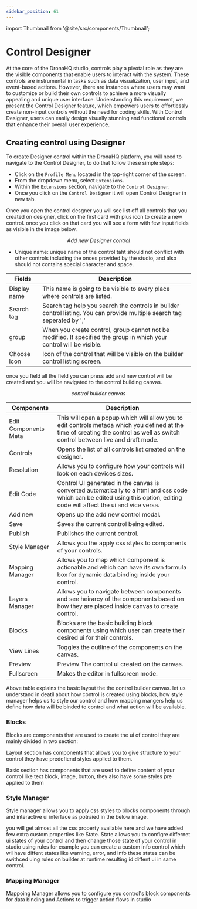 ```yaml
---
sidebar_position: 61
---
```


import Thumbnail from '@site/src/components/Thumbnail';

# Control Designer

At the core of the DronaHQ studio, controls play a pivotal role as they are the visible components that enable users to interact with the system. These controls are instrumental in tasks such as data visualization, user input, and event-based actions. However, there are instances where users may want to customize or build their own controls to achieve a more visually appealing and unique user interface. Understanding this requirement, we present the Control Designer feature, which empowers users to effortlessly create non-input controls without the need for coding skills. With Control Designer, users can easily design visually stunning and functional controls that enhance their overall user experience.

## Creating control using Designer

To create Designer control within the DronaHQ platform, you will need to navigate to the Control Designer, to do that follow these simple steps:

- Click on the `Profile Menu` located in the top-right corner of the screen.
- From the dropdown menu, select `Extensions`.
- Within the `Extensions` section, navigate to the `Control Designer`.
- Once you click on the `Control Designer` it will open Control Designer in new tab.

Once you open the control desgner you will see list off all controls that you created on designer, click on the first card with plus icon to create a new control. once you click on that card you will see a form with few input fields as visible in the image below.

<figure>
  <Thumbnail src="/img/advanced-concepts/designer/add-new-control-designer.png" alt="Add new Designer Control" />
  <figcaption align = "center"><i>Add new Designer control</i></figcaption>
</figure>

- Unique name: unique name of the control taht should not conflict with other controls including the onces provided by the studio, and also should not contains special character and space.

 | Fields | Description |
 | ------------------ | -------------------- |
 | Display name | This name is going to be visible to every place where controls are listed. |
 | Search tag | Search tag help you search the controls in builder control listing. You can provide multiple search tag seperated by ',' |
 | group  | When you create control, group cannot not be modified. It specified the group in which your control will be visible. |
 | Choose Icon | Icon of the control that will be visible on the builder control listing screen. |

once you field all the field you can press add and new control will be created and you will  be navigated to the control building canvas.

<figure>
  <Thumbnail src="/img/advanced-concepts/designer/control-builder-canvas.png" alt="Conrol builder canvas" />
  <figcaption align = "center"><i>control builder canvas</i></figcaption>
</figure>

 | Components | Description |
 | ---------------- | -----------------|
 | Edit Components Meta | This will open a popup which will allow you to edit controls metada which you defined at the time of creating the control as well as switch control between live and draft mode.
 | Controls | Opens the list of all controls list created on the designer. |
 | Resolution | Allows you to configure how your controls will look on each devices sizes. |
 | Edit Code | Control UI generated in the canvas is converted automatically to a html and css code which can be edited using this option, editing code will affect the ui and vice versa. |
 | Add new | Opens up the add new control modal. |
 | Save | Saves the current control being edited. |
 | Publish | Publishes the current control. |
 | Style Manager | Allows you the apply css styles to components of your controls. |
 | Mapping Manager | Allows you to map which component is actionable and which can have its own formula box for dynamic data binding inside your control. |
 | Layers Manager | Allows you to navigate between components and see heirarcy of the components based on how they are placed inside canvas to create control. |
 | Blocks | Blocks are the basic building block components using which user can create their desired ui for their controls. |
 | View Lines | Toggles the outline of the components on the canvas. |
 | Preview | Preview The control ui created on the canvas. |
 | Fullscreen | Makes the editor in fullscreen mode. |

Above table explains the basic layout the the control builder canvas. let us understand in deatil about how control is created using blocks, how style manager helps us to style our control and how mapping mangers help us define how data will be binded to control and what action will be available.

### Blocks

Blocks are components that are used to create the ui of control they are mainly divided in two section:
<figure>
  <Thumbnail src="/img/advanced-concepts/designer/block-designer.png" alt="Blocks" width="150px"/>
</figure>
Layout section has components that allows you to give structure to your control they have predefiend styles applied to them.

Basic section has components that are used to define content of your control like text block, image, button, they also have some styles pre applied to them 
### Style Manager

Style manager allows you to apply css styles to blocks components through and interactive ui interface as potraied in the below image.

<figure>
  <Thumbnail src="/img/advanced-concepts/designer/styles-designer.png" alt="Blocks" width="200px"/>
</figure>

you will get almost all the css property available here and we have added few extra custom properties like State. State allows you to configre differnet ui states of your control and then change those state of your control in studio using rules for example you can create a custom info control which wil have diffent states like warning, error, and info these states can be swithced uing rules on builder at runtime resulting id diffent ui in same control.

### Mapping Manager

Mappoing Manager allows you to configure you control's block components for data binding and Actions to trigger action flows in studio 

<figure>
  <Thumbnail src="/img/advanced-concepts/designer/mapping-designer.png" alt="Blocks" width="200px"/>
</figure>